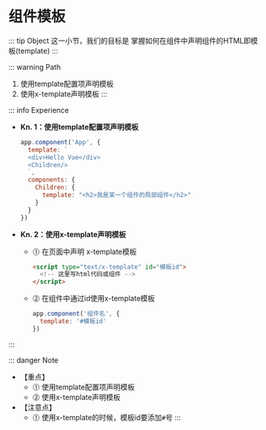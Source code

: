 # 组件模板

::: tip Object
这一小节，我们的目标是 掌握如何在组件中声明组件的HTML即模板(template)
:::

::: warning Path

1. 使用template配置项声明模板
2. 使用x-template声明模板
:::

::: info Experience

* **Kn. 1：使用template配置项声明模板**

  ```js
  app.component('App', {
    template: `
    <div>Hello Vue</div>
    <Children/>
    `,
    components: {
      Children: {
        template: "<h2>我是某一个组件的局部组件</h2>"
      }
    }
  })
  ```

* **Kn. 2：使用x-template声明模板**

  * ⓵ 在页面中声明 x-template模板

    ```html
    <script type="text/x-template" id="模板id">
      <!-- 这里写html代码或组件 -->
    </script>    
    ```

  * ⓶ 在组件中通过id使用x-template模板

    ```js
    app.component('组件名', {
      template: '#模板id'
    })
    ```

:::

::: danger Note

* 【重点】
  * ⓵ 使用template配置项声明模板
  * ⓶ 使用x-template声明模板
* 【注意点】
  * ⓵ 使用x-template的时候，模板id要添加`#`号
:::
